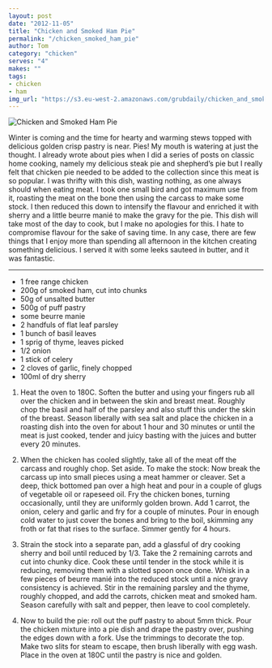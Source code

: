 ```yaml
---
layout: post
date: "2012-11-05"
title: "Chicken and Smoked Ham Pie"
permalink: "/chicken_smoked_ham_pie"
author: Tom
category: "chicken"
serves: "4"
makes: ""
tags:
- chicken
- ham
img_url: "https://s3.eu-west-2.amazonaws.com/grubdaily/chicken_and_smoked_ham_pie.jpg"
---
```

<img src="https://s3.eu-west-2.amazonaws.com/grubdaily/chicken_and_smoked_ham_pie.jpg" alt="Chicken and Smoked Ham Pie" />

Winter is coming and the time for hearty and warming stews topped with delicious golden crisp pastry is near. Pies! My mouth is watering at just the thought. I already wrote about pies when I did a series of posts on classic home cooking, namely my delicious steak pie and shepherd’s pie but I really felt that chicken pie needed to be added to the collection since this meat is so popular. I was thrifty with this dish, wasting nothing, as one always should when eating meat. I took one small bird and got maximum use from it, roasting the meat on the bone then using the carcass to make some stock. I then reduced this down to intensify the flavour and enriched it with sherry and a little beurre manié to make the gravy for the pie. This dish will take most of the day to cook, but I make no apologies for this. I hate to compromise flavour for the sake of saving time. In any case, there are few things that I enjoy more than spending all afternoon in the kitchen creating something delicious. I served it with some leeks sauteed in butter, and it was fantastic.

---
* 1 free range chicken
* 200g of smoked ham, cut into chunks
* 50g of unsalted butter
* 500g of puff pastry
* some beurre manie
* 2 handfuls of flat leaf parsley
* 1 bunch  of basil leaves
* 1 sprig of thyme, leaves picked
* 1/2 onion
* 1 stick of celery
* 2 cloves of garlic, finely chopped
* 100ml of dry sherry

1. Heat the oven to 180C. Soften the butter and using your fingers rub all over the chicken and in between the skin and breast meat. Roughly chop the basil and half of the parsley and also stuff this under the skin of the breast. Season liberally with sea salt and place the chicken in a roasting dish into the oven for about 1 hour and 30 minutes or until the meat is just cooked, tender and juicy basting with the juices and butter every 20 minutes.

2. When the chicken has cooled slightly, take all of the meat off the carcass and roughly chop. Set aside. To make the stock: Now break the carcass up into small pieces using a meat hammer or cleaver. Set a deep, thick bottomed pan over a high heat and pour in a couple of glugs of vegetable oil or rapeseed oil. Fry the chicken bones, turning occasionally, until they are uniformly golden brown. Add 1 carrot, the onion, celery and garlic and fry for a couple of minutes. Pour in enough cold water to just cover the bones and bring to the boil, skimming any froth or fat that rises to the surface. Simmer gently for 4 hours.

3. Strain the stock into a separate pan, add a glassful of dry cooking sherry and boil until reduced by 1/3. Take the 2 remaining carrots and cut into chunky dice. Cook these until tender in the stock while it is reducing, removing them with a slotted spoon once done. Whisk in a few pieces of beurre manié into the reduced stock until a nice gravy consistency is achieved. Stir in the remaining parsley and the thyme, roughly chopped, and add the carrots, chicken meat and smoked ham. Season carefully with salt and pepper, then leave to cool completely.

4. Now to build the pie: roll out the puff pastry to about 5mm thick. Pour the chicken mixture into a pie dish and drape the pastry over, pushing the edges down with a fork. Use the trimmings to decorate the top. Make two slits for steam to escape, then brush liberally with egg wash. Place in the oven at 180C until the pastry is nice and golden.

